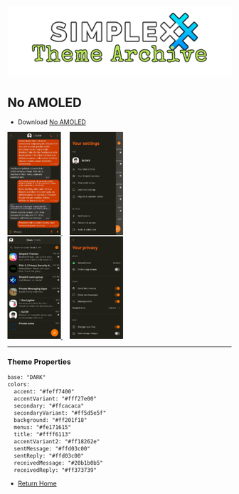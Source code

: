 ![SxC Theme Archive Banner](../resources/SxC_themeBanner.png)

# No AMOLED

* Download [No AMOLED](../themes/SxC_noAMOLED.theme)

<a href="../screenshots/SxC_noAMOLED01.jpg" target="_blank">
		<img src="../screenshots/SxC_noAMOLED01.jpg" width="120">
</a>&nbsp;&nbsp;&nbsp;
<a href="../screenshots/SxC_noAMOLED02.jpg" target="_blank">
		<img src="../screenshots/SxC_noAMOLED02.jpg" width="120">
</a>
<br>
<a href="../screenshots/SxC_noAMOLED03.jpg" target="_blank">
		<img src="../screenshots/SxC_noAMOLED03.jpg" width="120">
</a>&nbsp;&nbsp;&nbsp;
<a href="../screenshots/SxC_noAMOLED04.jpg" target="_blank">
		<img src="../screenshots/SxC_noAMOLED04.jpg" width="120">
</a>

----
### Theme Properties
```
base: "DARK"
colors:
  accent: "#feff7400"
  accentVariant: "#fff27e00"
  secondary: "#ffcacaca"
  secondaryVariant: "#ff5d5e5f"
  background: "#ff201f18"
  menus: "#fe171615"
  title: "#ffff6113"
  accentVariant2: "#ff18262e"
  sentMessage: "#ffd03c00"
  sentReply: "#ffd03c00"
  receivedMessage: "#20b1b0b5"
  receivedReply: "#ff373739"
```

* [Return Home](../)